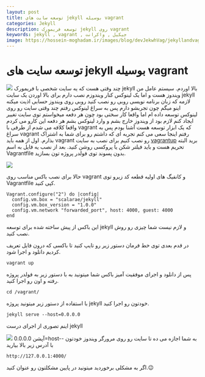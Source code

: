```yaml
---
layout: post
title: توسعه سایت های jekyll بوسیله vagrant
categories: Jekyll
description: توسعه فریمورک jekyll روی vagrant
keywords: jekyll , vagrant , جیکیل , واکرانت
image: https://hossein-moghadam.ir/images/blog/devJekwhVag/jekyllandvagrant.jpg
---
```

# توسعه سایت های jekyll بوسیله vagrant
![](https://hossein-moghadam.ir/images/blog/devJekwhVag/jekyllandvagrant.jpg)
چند وقتی هست که یه سایت شخصی با فریمورک jekyll بالا اوردم. سیستم عامل من ویندوز هست و اما یک لینوکس کنار ویندوزم نصب دارم برای بالا اوردن یک سایت jekyll لازمه که زبان برنامه نویسی روبی رو نصب کنید روبی روی ویندوز حسابی اذیت میکنه اینو میگم چون تجربشو دارم پس به سراغ لینوکس رفتم چند وقتی سایت رو روی لینوکس توسعه داده ام اما واقعا کار سختی بود چون هر دفعه میخواستم توی سایت تغییر ایجاد کنم لازم بود از ویندوز خارج بشم و وارد لینوکس بشم هر دفعه این کارو می کردم واقعا کلافه می شدم از طرفی با vagrant که یک ابزار توسعه هست آشنا بودم پس به سراغ vagrant رفتم اینجا سعی می کنم تجربه ای که داشتم رو برای شما به اشتراک بذارم.
اول از همه باید vagrant رو نصب کنیم برای نصب به سایت [vagrantup](https://www.vagrantup.com/)  برید البته تحریم هست و باید فیلتر شکن  یا پروکسی روشن کنید. بعد از نصب یه فایل به اسم Vagrantfile بدون پسوند توی فولدر پروژه تون بسازید.

![](https://hossein-moghadam.ir/images/blog/devJekwhVag/vagrantfile.jpg)

حالا برای نصب باکس مناسب روی vagrant  و کانفیگ های اولیه قطعه کد زیرو توی Vagrantfile کپی کنید.

```shell
Vagrant.configure("2") do |config|
  config.vm.box = "scalarae/jekyll"
  config.vm.box_version = "1.0.0"
  config.vm.network "forwarded_port", host: 4000, guest: 4000
end
```

این باکس از پیش ساخته شده برای توسعه jekyll و لازم نیست شما چیزی رو روش نصب کنید.

در قدم بعدی توی خط فرمان دستور زیر رو تایپ کنید تا باکسی که درون فایل تعریف کردیم دانلود و اجرا شود.

```shell
vagrant up
```

پس از دانلود و اجرای موفقیت آمیز باکس شما میتونید به با دستور زیر به فولدر پروژه رفته و اون رو اجرا کنید.

```shell
cd /vagrant/
```
با استفاده از دستور زیر میتونید پروژه jekyll خودتون رو اجرا کنید.

```shell
jekyll serve --host=0.0.0.0 
```

اینم تصوری از اجرای درست jekyll

![](https://hossein-moghadam.ir/images/blog/devJekwhVag/success.jpg)
آپشن 0.0.0.0=host-- به شما اجازه می ده تا سایت رو روی مرورگر ویندوز خودتون با آدرس زیر  بالا بیارید
 
```
http://127.0.0.1:4000/
```

اگر به مشکلی برخوردید میتونید در پایین مشکلتون رو عنوان کنید.😉